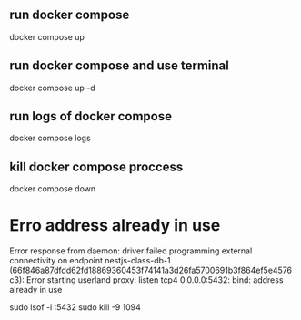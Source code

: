 ## run docker compose
docker compose up

## run docker compose and use terminal
docker compose up -d

## run logs of docker compose
docker compose logs

## kill docker compose proccess
docker compose down

# Erro address already in use
Error response from daemon: driver failed programming external connectivity on endpoint nestjs-class-db-1 (66f846a87dfdd62fd18869360453f74141a3d26fa5700691b3f864ef5e4576c3): Error starting userland proxy: listen tcp4 0.0.0.0:5432: bind: address already in use

sudo lsof -i :5432
sudo kill -9 1094